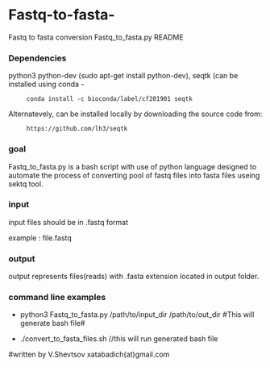 # Fastq-to-fasta-
Fastq to fasta conversion 
Fastq_to_fasta.py README

### Dependencies ###

python3
python-dev (sudo apt-get install python-dev), 
seqtk (can be installed using conda - 
		
		 conda install -c bioconda/label/cf201901 seqtk
		
Alternatevely, can be installed locally by downloading the source code from: 
		
		 https://github.com/lh3/seqtk

### goal ###

Fastq_to_fasta.py is a bash script with use of python language designed to automate the process of converting pool of fastq files into fasta files useing sektq tool.

### input ###

input files should be in .fastq format 

example : file.fastq

### output ### 

output represents files(reads) with .fasta extension located in output folder.    

### command line examples ###

* python3 Fastq_to_fasta.py /path/to/input_dir /path/to/out_dir #This will generate bash file#

* ./convert_to_fasta_files.sh //this will run generated bash file 

#written by V.Shevtsov xatabadich(at)gmail.com
